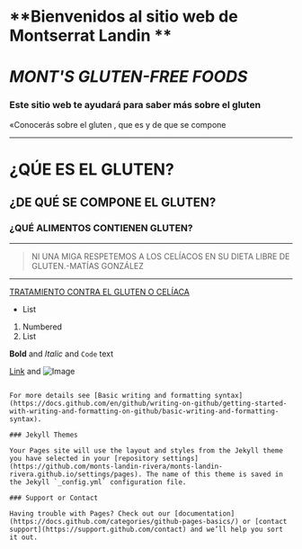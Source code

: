 # **Bienvenidos al sitio web de Montserrat Landin **
# *MONT'S GLUTEN-FREE FOODS*
### Este sitio web te ayudará para saber más sobre el gluten
«Conocerás sobre el gluten ,
que es 
y de que se compone
* * *
# ¿QÚE ES EL GLUTEN?
## ¿DE QUÉ SE COMPONE EL GLUTEN?
### ¿QUÉ ALIMENTOS CONTIENEN GLUTEN?
_ _ _
> NI UNA MIGA RESPETEMOS A LOS CELÍACOS  EN SU DIETA LIBRE DE GLUTEN.-MATÍAS GONZÁLEZ
- - -
[TRATAMIENTO CONTRA EL GLUTEN O CELÍACA](https://www.cun.es/enfermedades-tratamientos/enfermedades/enfermedad-celiaca#:~:text=El%20%C3%BAnico%20tratamiento%20de%20la,muchos%20aditivos%20de%20productos%20manufacturados.)
- List

1. Numbered
2. List

**Bold** and _Italic_ and `Code` text

[Link](url) and ![Image](src)
```

For more details see [Basic writing and formatting syntax](https://docs.github.com/en/github/writing-on-github/getting-started-with-writing-and-formatting-on-github/basic-writing-and-formatting-syntax).

### Jekyll Themes

Your Pages site will use the layout and styles from the Jekyll theme you have selected in your [repository settings](https://github.com/monts-landin-rivera/monts-landin-rivera.github.io/settings/pages). The name of this theme is saved in the Jekyll `_config.yml` configuration file.

### Support or Contact

Having trouble with Pages? Check out our [documentation](https://docs.github.com/categories/github-pages-basics/) or [contact support](https://support.github.com/contact) and we’ll help you sort it out.
